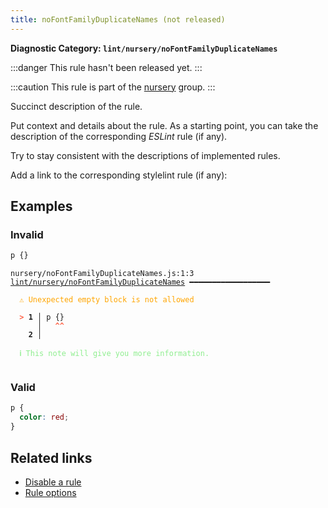 ```yaml
---
title: noFontFamilyDuplicateNames (not released)
---
```


**Diagnostic Category: `lint/nursery/noFontFamilyDuplicateNames`**

:::danger
This rule hasn't been released yet.
:::

:::caution
This rule is part of the [nursery](/linter/rules/#nursery) group.
:::

Succinct description of the rule.

Put context and details about the rule.
As a starting point, you can take the description of the corresponding _ESLint_ rule (if any).

Try to stay consistent with the descriptions of implemented rules.

Add a link to the corresponding stylelint rule (if any):

## Examples

### Invalid

```css
p {}
```

<pre class="language-text"><code class="language-text">nursery/noFontFamilyDuplicateNames.js:1:3 <a href="https://biomejs.dev/linter/rules/no-font-family-duplicate-names">lint/nursery/noFontFamilyDuplicateNames</a> ━━━━━━━━━━━━━━━━━━

<strong><span style="color: Orange;">  </span></strong><strong><span style="color: Orange;">⚠</span></strong> <span style="color: Orange;">Unexpected empty block is not allowed</span>
  
<strong><span style="color: Tomato;">  </span></strong><strong><span style="color: Tomato;">&gt;</span></strong> <strong>1 │ </strong>p {}
   <strong>   │ </strong>  <strong><span style="color: Tomato;">^</span></strong><strong><span style="color: Tomato;">^</span></strong>
    <strong>2 │ </strong>
  
<strong><span style="color: lightgreen;">  </span></strong><strong><span style="color: lightgreen;">ℹ</span></strong> <span style="color: lightgreen;">This note will give you more information.</span>
  
</code></pre>

### Valid

```css
p {
  color: red;
}
```

## Related links

- [Disable a rule](/linter/#disable-a-lint-rule)
- [Rule options](/linter/#rule-options)
